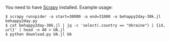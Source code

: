 You need to have [Scrapy](https://scrapy.org/) installed. Example usage:

```
$ scrapy runspider -a start=30000 -a end=31000 -o behappy2day-30k.jl behappy2day.py
$ cat behappy2day-30k.jl | jq -c 'select(.country == "Ukraine") | {id, url}' | head -n 40 > UA.jl
$ python download.py UA.jl UA
```
